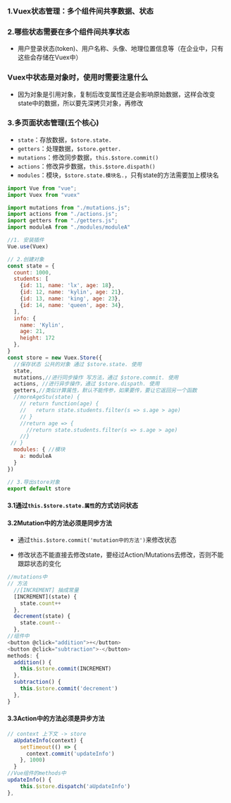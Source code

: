 ### 1.Vuex状态管理：多个组件间共享数据、状态

### 2.哪些状态需要在多个组件间共享状态

- 用户登录状态(token)、用户名称、头像、地理位置信息等（在企业中，只有这些会存储在Vuex中）

### Vuex中状态是对象时，使用时需要注意什么

- 因为对象是引用对象，复制后改变属性还是会影响原始数据，这样会改变state中的数据，所以要先深拷贝对象，再修改

### 3.多页面状态管理(五个核心)

- `state`：存放数据，`$store.state.`
- `getters`：处理数据，`$store.getter.`
- `mutations`：修改同步数据，`this.$store.commit()`
- `actions`：修改异步数据，`this.$store.dispath()`
- `modules`：模块，`$store.state.模块名.`，只有state的方法需要加上模块名

```js
import Vue from "vue";
import Vuex from "vuex"

import mutations from "./mutations.js";
import actions from "./actions.js";
import getters from "./getters.js";
import moduleA from "./modules/moduleA"

//1. 安装插件
Vue.use(Vuex)

// 2.创建对象
const state = {
  count: 1000,
  students: [
    {id: 11, name: 'lx', age: 18},
    {id: 12, name: 'kylin', age: 21},
    {id: 13, name: 'king', age: 23},
    {id: 14, name: 'queen', age: 34},
  ],
  info: {
    name: 'Kylin',
    age: 21,
    height: 172
  },
}
const store = new Vuex.Store({
  //保存状态 公共的对象 通过 $store.state. 使用
  state,
  mutations,//进行同步操作 写方法，通过 $store.commit. 使用
  actions, //进行异步操作，通过 $store.dispath. 使用
  getters,//类似计算属性，默认不能传参，如果要传，要让它返回另一个函数
  //moreAgeStu(state) {
    // return function(age) {
    //   return state.students.filter(s => s.age > age)
    // }
    //return age => {
      //return state.students.filter(s => s.age > age)
    //}
 // }
  modules: { //模块
    a: moduleA
  }
})

// 3.导出store对象
export default store
```

#### 3.1通过`this.$store.state.属性`的方式访问状态

#### 3.2Mutation中的方法必须是同步方法

- 通过`this.$store.commit('mutation中的方法')`来修改状态

- 修改状态不能直接去修改state，要经过Action/Mutations去修改，否则不能跟踪状态的变化

```js
//mutations中
// 方法
  //[INCREMENT] 抽成常量
  [INCREMENT](state) {
    state.count++
  },
  decrement(state) {
    state.count--
  },
//组件中
<button @click="addition">+</button>
<button @click="subtraction">-</button>
methods: {
  addition() {
  	this.$store.commit(INCREMENT)
  },
  subtraction() {
  	this.$store.commit('decrement')
  },
}
```

#### 3.3Action中的方法必须是异步方法

```js
// context 上下文 -> store
  aUpdateInfo(context) {
    setTimeout(() => {
      context.commit('updateInfo')
    }, 1000)
  }
//Vue组件的methods中
updateInfo() {
 	this.$store.dispatch('aUpdateInfo')
},
```

